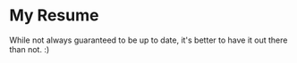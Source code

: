 # My Resume
While not always guaranteed to be up to date, it's better to have it out there than not. :)

